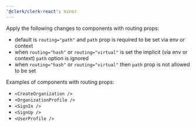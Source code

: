 ```yaml
---
'@clerk/clerk-react': minor
---
```


Apply the following changes to components with routing props:
- default is `routing="path"` and `path` prop is required to be set via env or context
- when `routing="hash"` or `routing="virtual"` is set the implicit (via env or context) `path` option is ignored
- when `routing="hash"` or `routing="virtual"` then `path` prop is not allowed to be set

Examples of components with routing props:
- `<CreateOrganization />`
- `<OrganizationProfile />`
- `<SignIn />`
- `<SignUp />`
- `<UserProfile />`
